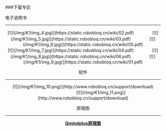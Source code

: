 ###下载专区

电子说明书

---
<div align=center>
[![](/img/K1/img_4.jpg)](https://static.robobloq.cn/wiki/02.pdf)
　　　　[![](/img/K1/img_5.jpg)](https://static.robobloq.cn/wiki/03.pdf)
　　　　[![](/img/K1/img_6.jpg)](https://static.robobloq.cn/wiki/05.pdf)

<div align=center>
[![](/img/K1/img_7.jpg)](https://static.robobloq.cn/wiki/04.pdf)
　　　　[![](/img/K1/img_8.jpg)](https://static.robobloq.cn/wiki/06.pdf)
　　　　[![](/img/K1/img_9.jpg)](https://static.robobloq.cn/wiki/01.pdf)



软件

---

<div align=center>
[![](/img/K1/img_10.png)](http://www.robobloq.cn/support/download)        　　　　　　　　             [![](/img/K1/img_11.png)](http://www.robobloq.cn/support/download)

原理图

---

<b>[Qmindplus原理图](https://github.com/Robobloq2018/Open-source-hardware/tree/master/Electronic%20module)
